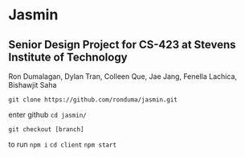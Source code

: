# Jasmin

## Senior Design Project for CS-423 at Stevens Institute of Technology

Ron Dumalagan, Dylan Tran, Colleen Que, Jae Jang, Fenella Lachica, Bishawjit Saha

```git clone https://github.com/ronduma/jasmin.git```

enter github
```cd jasmin/```

```git checkout [branch]```

to run
```npm i```
```cd client```
```npm start```
